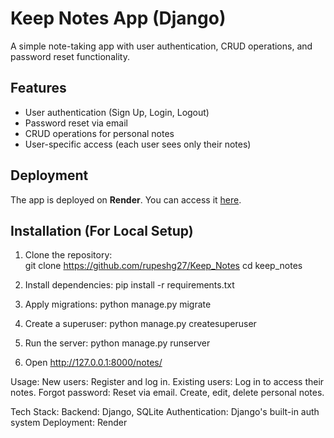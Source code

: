 # Keep Notes App (Django)  

A simple note-taking app with user authentication, CRUD operations, and password reset functionality.  

## Features  
- User authentication (Sign Up, Login, Logout)  
- Password reset via email  
- CRUD operations for personal notes  
- User-specific access (each user sees only their notes)  

## Deployment  
The app is deployed on **Render**. You can access it [here](https://keep-notes-f4xt.onrender.com/notes).  

## Installation (For Local Setup)  
1. Clone the repository:  
   git clone https://github.com/rupeshg27/Keep_Notes
   cd keep_notes
   
2. Install dependencies:
    pip install -r requirements.txt

3. Apply migrations:
    python manage.py migrate

4. Create a superuser:
    python manage.py createsuperuser

5. Run the server:
    python manage.py runserver

6. Open http://127.0.0.1:8000/notes/

Usage:
    New users: Register and log in.
    Existing users: Log in to access their notes.
    Forgot password: Reset via email.
    Create, edit, delete personal notes.

Tech Stack:
    Backend: Django, SQLite
    Authentication: Django's built-in auth system
    Deployment: Render



